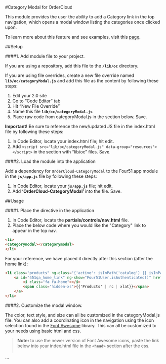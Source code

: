 #Category Modal for OrderCloud

This module provides the user the ability to add a Category link in the top navigation, which opens a modal window listing the categories once clicked upon.

To learn more about this feature and see examples, visit this [page](https://volition.four51ordercloud.com/store/product/CategoryModal).

##Setup

####1. Add module file to your project.

If you are using a repository, add this file to the **`/lib/oc`** directory.

If you are using file overrides, create a new file override named **`lib/oc/categoryModal.js`** and add this file as the content by following these steps:

1. Edit your 2.0 site
2. Go to “Code Editor” tab
3. Hit “New File Override”
4. Name this file **`lib/oc/categoryModal.js`**
5. Place raw code from categoryModal.js in the section below. Save.

**Important!** Be sure to reference the new/updated JS file in the index.html file by following these steps:

1. In Code Editor, locate your index.html file; hit edit.
2. Add `<script src="lib/oc/categoryModal.js" data-group="resources"></script>` in the section with “lib/oc” files. Save.

####2. Load the module into the application

Add a dependency for `OrderCloud-CategoryModal` to the Four51.app module in the **`js/app.js`** file by following these steps:

1. In Code Editor, locate your **`js/app.js`** file; hit edit.
2. Add **‘OrderCloud-CategoryModal’** into the file. Save.

##Usage

####1. Place the directive in the application

 1. In Code Editor, locate the **partials/controls/nav.html** file.
 2. Place the below code where you would like the "Category" link to appear in the top nav.  

```html
<li>
<categorymodal></categorymodal>
</li>
```

For your reference, we have placed it directly after this section (after the home link):

```html
<li class="products" ng-class="{'active': isInPath('catalog') || isInPath('product') || isInPath('cart/default') || isInPath('search')}">
	<a id="451qa_home_link" ng-show="Four51User.isAuthenticated()" href="catalog">
		<i class="fa fa-home"></i>
		<span class="hidden-xs">{{'Products' | rc | xlat}}</span>
	</a>
</li>
```

####2. Customize the modal window.

The color, text style, and size can all be customized in the categoryModal.js file. You can also add a coordinating icon in the navigation using the icon selection found in the  [Font Awesome](http://fortawesome.github.io/Font-Awesome/icons/) library.  This can all be customized to your needs using basic html and css. 

> **Note:** to use the newer version of Font Awesome icons, paste the link below into your index.html file in the **`<head>`** section after the css.
> ```html
<link rel="stylesheet" href="https://maxcdn.bootstrapcdn.com/font-awesome/4.5.0/css/font-awesome.min.css">
``` 
